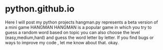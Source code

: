 # python.github.io
Here I will post my python projects 
hangman.py represents a beta version of a mini game HANGMAN
HANGMAN is a popular game in which you try to guess a random word based on topic <Animals> you can also choose the level (easy,medium,hard) and guess the word letter by letter.
If you find bugs or ways to improve my code , let me know about that.
okay.
